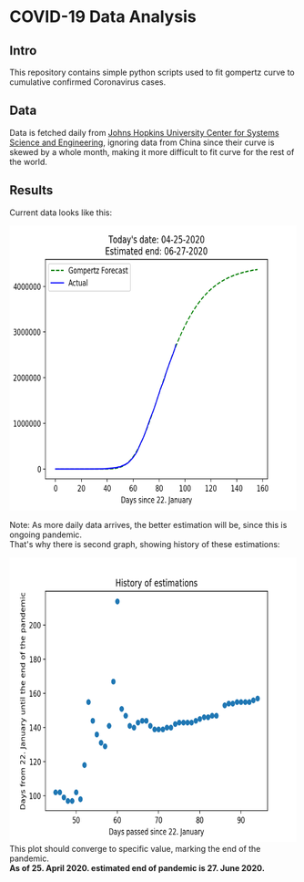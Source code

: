 # COVID-19 Data Analysis

## Intro

This repository contains simple python scripts used to fit gompertz curve to cumulative confirmed Coronavirus cases.

## Data

Data is fetched daily from [Johns Hopkins University Center for Systems Science and Engineering](https://github.com/CSSEGISandData/COVID-19),
ignoring data from China since their curve is skewed by a whole month, making it more difficult to fit curve for the rest of the world.


## Results
Current data looks like this:

<img src="/output/regression/img/04-25-2020.png" height="500" width="700px" />

Note: As more daily data arrives, the better estimation will be, since this is ongoing pandemic.\
That's why there is second graph, showing history of these estimations:

<img src="/output/end_estimation/04-25-2020.png" height="500" width="700px" />\
This plot should converge to specific value, marking the end of the pandemic.\
**As of 25. April 2020. estimated end of pandemic is 27. June 2020.**
 